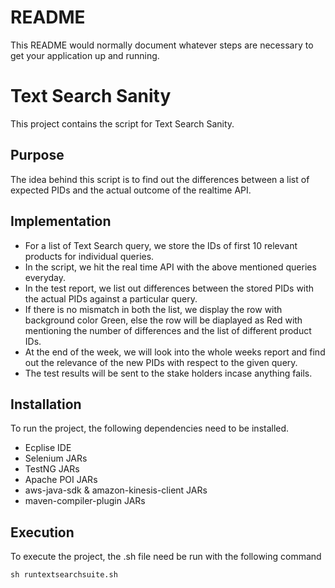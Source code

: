 # README #

This README would normally document whatever steps are necessary to get your application up and running.

# Text Search Sanity

This project contains the script for Text Search Sanity.

## Purpose 

The idea behind this script is to find out the differences between a list of expected PIDs and the actual outcome of the realtime API.

## Implementation

- For a list of Text Search query, we store the IDs of first 10 relevant products for individual queries.
- In the script, we hit the real time API with the above mentioned queries everyday.
- In the test report, we list out differences between the stored PIDs with the actual PIDs against a particular query.
- If there is no mismatch in both the list, we display the row with background color Green, else the row will be diaplayed as Red with mentioning the number of differences and the list of different product IDs.
- At the end of the week, we will look into the whole weeks report and find out the relevance of the new PIDs with respect to the given query.
- The test results will be sent to the stake holders incase anything fails.



## Installation

To run the project, the following dependencies need to be installed.

- Ecplise IDE
- Selenium JARs
- TestNG JARs
- Apache POI JARs
- aws-java-sdk & amazon-kinesis-client JARs
- maven-compiler-plugin JARs

## Execution

To execute the project, the .sh file need be run with the following command

`sh runtextsearchsuite.sh`